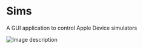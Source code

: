 # Sims
A GUI application to control Apple Device simulators

![Image description](https://github.cloud.capitalone.com/storage/user/8974/files/bd0cbf00-95e5-11ea-91cc-0c05ba36ef8e)
